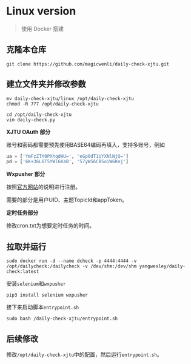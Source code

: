 # Linux version
> 使用 Docker 搭建

## 克隆本仓库

```shell
git clone https://github.com/magicwenli/daily-check-xjtu.git 
```

## 建立文件夹并修改参数

```shell
mv daily-check-xjtu/linux /opt/daily-check-xjtu
chmod -R 777 /opt/daily-check-xjtu

cd /opt/daily-check-xjtu
vim daily-check.py
```
**XJTU OAuth 部分**

账号和密码都需要预先使用BASE64编码再填入，支持多账号，例如

```python
ua = ['YmFzZTY0PXhqdHU=', 'eGp0dT1iYXNlNjQ=']
pd = ['6K+36L6T5YWl6KaB', '57yW56CB5oiW6Kej']
```
**Wxpusher 部分**

按照[官方网站](https://wxpusher.zjiecode.com/)的说明进行注册。

需要的部分是用户UID、主题TopicId和appToken。

**定时任务部分**

修改cron.txt为想要定时任务的时间。

## 拉取并运行

```shell
sudo docker run -d --name dcheck -p 4444:4444 -v /opt/dailycheck:/dailycheck -v /dev/shm:/dev/shm yangwesley/daily-check:latest
```

安装`selenium`和`wxpusher`
```shell
pip3 install selenium wxpusher
```

接下来启动脚本`entrypoint.sh`

```shell
sudo bash /daily-check-xjtu/entrypoint.sh
```

## 后续修改
修改`/opt/daily-check-xjtu`中的配置，然后运行`entrypoint.sh`。
